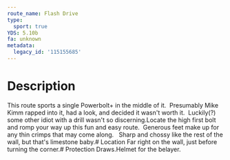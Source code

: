 ```yaml
---
route_name: Flash Drive
type:
  sport: true
YDS: 5.10b
fa: unknown
metadata:
  legacy_id: '115155685'
---
```

# Description
This route sports a single Powerbolt+ in the middle of it.  Presumably Mike Kimm rapped into it, had a look, and decided it wasn't worth it.  Luckily(?) some other idiot with a drill wasn't so discerning.Locate the high first bolt and romp your way up this fun and easy route.  Generous feet make up for any thin crimps that may come along.   Sharp and chossy like the rest of the wall, but that's limestone baby.# Location
Far right on the wall, just before turning the corner.# Protection
Draws.Helmet for the belayer.